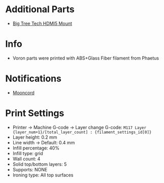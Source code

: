 # Additional Parts

- [Big Tree Tech HDMI5 Mount](https://www.teamfdm.com/files/file/618-mount-for-bigtreetech-hdmi5-screen-trident-voron-2xxx/)

# Info

- Voron parts were printed with ABS+Glass Fiber filament from Phaetus

# Notifications

- [Mooncord](https://eliteschw31n.gitbook.io/mooncord/)

# Print Settings

- Printer -> Machine G-code -> Layer change G-code: `M117 Layer {layer_num+1}/[total_layer_count] : {filament_settings_id[0]}`
- Layer height: 0.2 mm
- Line width -> Default: 0.4 mm
- Infill percentage: 40%
- Infill type: grid
- Wall count: 4
- Solid top/bottom layers: 5
- Supports: NONE
- Ironing type: All top surfaces
